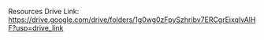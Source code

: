 Resources Drive Link: https://drive.google.com/drive/folders/1g0wg0zFpySzhribv7ERCgrEixqIvAlHF?usp=drive_link
